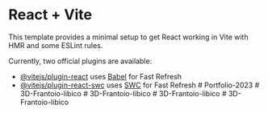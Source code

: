 # React + Vite

This template provides a minimal setup to get React working in Vite with HMR and some ESLint rules.

Currently, two official plugins are available:

- [@vitejs/plugin-react](https://github.com/vitejs/vite-plugin-react/blob/main/packages/plugin-react/README.md) uses [Babel](https://babeljs.io/) for Fast Refresh
- [@vitejs/plugin-react-swc](https://github.com/vitejs/vite-plugin-react-swc) uses [SWC](https://swc.rs/) for Fast Refresh
#   P o r t f o l i o - 2 0 2 3  
 #   3 D - F r a n t o i o - l i b i c o  
 #   3 D - F r a n t o i o - l i b i c o  
 #   3 D - F r a n t o i o - l i b i c o  
 #   3 D - F r a n t o i o - l i b i c o  
 